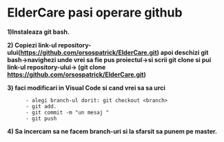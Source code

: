 # ElderCare pasi operare github

**1)Instaleaza git bash.**

**2) Copiezi link-ul repository-ului(https://github.com/orsospatrick/ElderCare.git) apoi deschizi git bash->navighezi unde vrei sa fie pus proiectul->si scrii git clone si pui link-ul repository-ului->
(git clone https://github.com/orsospatrick/ElderCare.git)**

**3) faci modificari in Visual Code si cand vrei sa sa urci**

          - alegi branch-ul dorit: git checkout <branch>
          - git add.
          - git commit -m "un mesaj "
          - git push
          
**4) Sa incercam sa ne facem branch-uri si la sfarsit sa punem pe master.**
